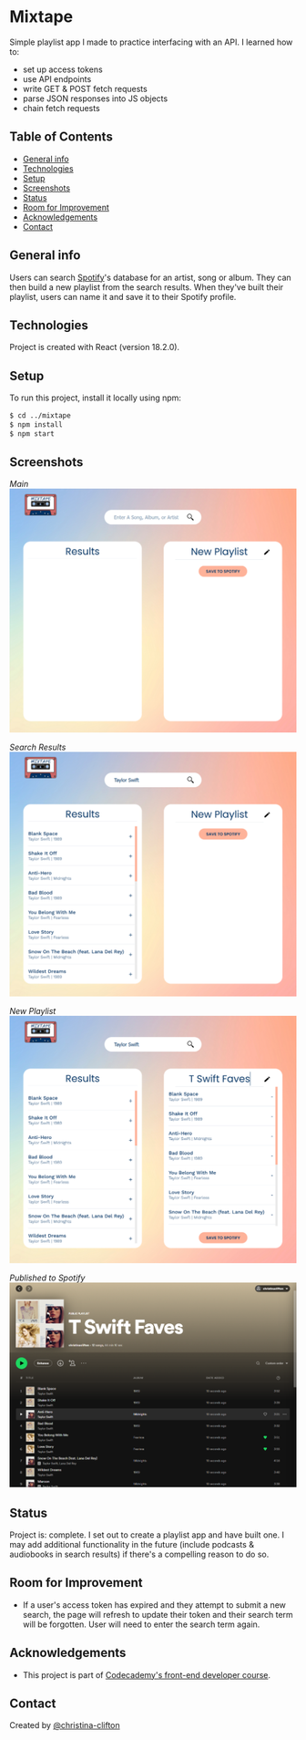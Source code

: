# Mixtape
Simple playlist app I made to practice interfacing with an API. I learned how to:
* set up access tokens
* use API endpoints
* write GET & POST fetch requests
* parse JSON responses into JS objects
* chain fetch requests

## Table of Contents
* [General info](##general-info)
* [Technologies](##technologies)
* [Setup](##setup)
* [Screenshots](##screenshots)
* [Status](##status)
* [Room for Improvement](##room-for-improvement)
* [Acknowledgements](##acknowledgements)
* [Contact](##contact)

## General info
Users can search [Spotify](https://www.spotify.com/)'s database for an artist, song or album. They can then build a new playlist from the search results. When they've built their playlist, users can name it and save it to their Spotify profile.

## Technologies
Project is created with React (version 18.2.0).

## Setup
To run this project, install it locally using npm:
```
$ cd ../mixtape
$ npm install
$ npm start
```

## Screenshots
*Main*
![Image](/src/assets/Screenshot_home.png)

*Search Results*
![Image](/src/assets/Screenshot_SearchResults.png)

*New Playlist*
![Image](/src/assets/Screenshot_Playlist.png)

*Published to Spotify*
![Image](/src/assets/Screenshot_Spotify.png)

## Status
Project is: complete. I set out to create a playlist app and have built one. I may add additional functionality in the future (include podcasts & audiobooks in search results) if there's a compelling reason to do so.

## Room for Improvement
* If a user's access token has expired and they attempt to submit a new search, the page will refresh to update their token and their search term will be forgotten. User will need to enter the search term again.

## Acknowledgements
* This project is part of [Codecademy's front-end developer course](https://www.codecademy.com/learn/paths/front-end-engineer-career-path).

## Contact
Created by [@christina-clifton](https://github.com/christina-clifton)



